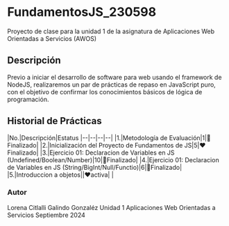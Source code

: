 # FundamentosJS_230598
Proyecto de clase para la unidad 1 de la asignatura de Aplicaciones Web Orientadas  a Servicios (AWOS)
## Descripción

Previo a iniciar el desarrollo de software para web usando el framework de NodeJS, realizaremos un par de prácticas de repaso en JavaScript puro, con el objetivo de confirmar los conocimientos básicos de lógica de programación.

## Historial de Prácticas

|No.|Descripción|Estatus
|--|--|--|--|
|1.|Metodología de Evaluación|1|🤣Finalizado|
|2.|Inicialización del Proyecto de Fundamentos de JS|5|❤️Finalizado|
|3.|Ejercicio 01: Declaracion de Variables en JS (Undefined/Boolean/Number)|10|🎂Finalizado|
|4.|Ejercicio 01: Declaracion de Variables en JS (String/BigInt/Null/Functio)|6|🎂Finalizado|
|5.|Introduccion a objetos||❤️activa|
|


### Autor
Lorena Citlalli Galindo Gonzaléz
Unidad 1
Aplicaciones Web Orientadas a Servicios
Septiembre 2024


